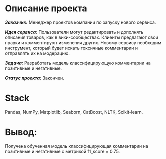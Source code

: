 # Описание проекта
***Заказчик:*** Менеджер проектов компании по запуску нового сервиса. 

***Идея сервиса:*** Пользователи могут редактировать и дополнять описания товаров, как в вики-сообществах. Клиенты предлагают свои правки и комментируют изменения других. Новому сервису необходим инструмент, который будет искать токсичные комментарии и отправлять их на модерацию.

***Задача:*** Разработать модель классифицирующую комментарии на позитивные и негативные.

***Статус проекта:*** Закончен.

# Stack
Pandas, NumPy, Matplotlib, Seaborn, CatBoost, NLTK, Scikit-learn.

# Вывод:
Получена обученная модель классифицирующая комментарии на позитивные и негативные с метрикой f1_score = 0.75.
